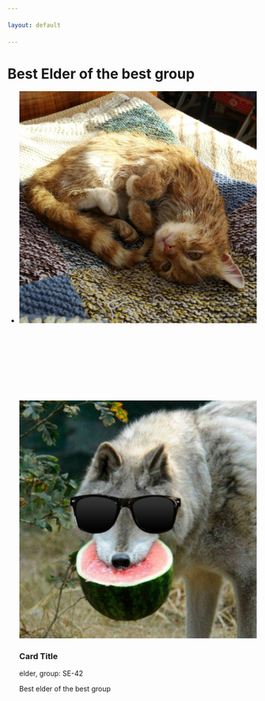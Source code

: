 ```yaml
---

layout: default

---
```


<html>
  <h1>Best Elder of the best group</h1>
  
 <div class ="content">
    <ul class="cards">
        <li>
<a class="card" style="width: fit-content; ">
    <img src="assets/images/cuteCat.jpg" width:fit-content class="card_image" alt="" />
    <div class="card__overlay">
      <div class="card__header">
        <svg class="card__arc" xmlns="http://www.w3.org/2000/svg"><path /></svg>                     
        <img class="card__thumb" src="assets/images/VovKiKavyN.jpg" alt="" />
        <div class="card__header-text">
          <h3 class="card__title">Card Title</h3>            
          <span class="card__status">elder, group: SE-42</span>
        </div>
      </div>
      <p class="card__description"> Best elder of the best group</p>
    </div>
  </a>  
  </li>
  </ul>
  </div>
  
  </html>

